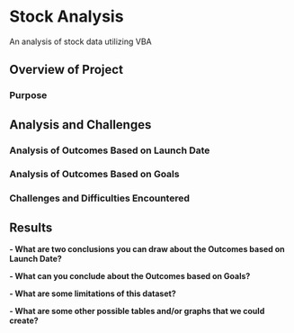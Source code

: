 # Stock Analysis
An analysis of stock data utilizing VBA

## Overview of Project

### Purpose 


## Analysis and Challenges

### Analysis of Outcomes Based on Launch Date




### Analysis of Outcomes Based on Goals




### Challenges and Difficulties Encountered


## Results

**- What are two conclusions you can draw about the Outcomes based on Launch Date?**


**- What can you conclude about the Outcomes based on Goals?**


**- What are some limitations of this dataset?**
   

**- What are some other possible tables and/or graphs that we could create?**

